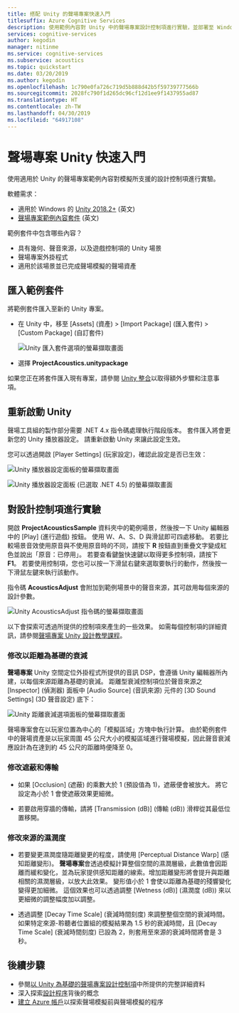 ```yaml
---
title: 搭配 Unity 的聲場專案快速入門
titlesuffix: Azure Cognitive Services
description: 使用範例內容對 Unity 中的聲場專案設計控制項進行實驗，並部署至 Windows 桌面。
services: cognitive-services
author: kegodin
manager: nitinme
ms.service: cognitive-services
ms.subservice: acoustics
ms.topic: quickstart
ms.date: 03/20/2019
ms.author: kegodin
ms.openlocfilehash: 1c790e0fa726c719d5b888d42b5f59739777566b
ms.sourcegitcommit: 2028fc790f1d265dc96cf12d1ee9f1437955ad87
ms.translationtype: HT
ms.contentlocale: zh-TW
ms.lasthandoff: 04/30/2019
ms.locfileid: "64917108"
---
```

# <a name="project-acoustics-unity-quickstart"></a>聲場專案 Unity 快速入門
使用適用於 Unity 的聲場專案範例內容對模擬所支援的設計控制項進行實驗。

軟體需求：
* 適用於 Windows 的 [Unity 2018.2+](https://unity3d.com) \(英文\)
* [聲場專案範例內容套件](https://www.microsoft.com/download/details.aspx?id=57346) \(英文\)

範例套件中包含哪些內容？
* 具有幾何、聲音來源，以及遊戲控制項的 Unity 場景
* 聲場專案外掛程式 
* 適用於該場景並已完成聲場模擬的聲場資產

## <a name="import-the-sample-package"></a>匯入範例套件
將範例套件匯入至新的 Unity 專案。 
* 在 Unity 中，移至 [Assets] \(資產\) > [Import Package] \(匯入套件\) > [Custom Package] \(自訂套件\)

    ![Unity 匯入套件選項的螢幕擷取畫面](media/import-package.png)  

* 選擇 **ProjectAcoustics.unitypackage**

如果您正在將套件匯入現有專案，請參閱 [Unity 整合](unity-integration.md)以取得額外步驟和注意事項。

## <a name="restart-unity"></a>重新啟動 Unity
聲場工具組的製作部分需要 .NET 4.x 指令碼處理執行階段版本。 套件匯入將會更新您的 Unity 播放器設定。 請重新啟動 Unity 來讓此設定生效。

您可以透過開啟 [Player Settings] \(玩家設定\)，確認此設定是否已生效：

![Unity 播放器設定面板的螢幕擷取畫面](media/player-settings.png)

![Unity 播放器設定面板 (已選取 .NET 4.5) 的螢幕擷取畫面](media/net45.png)

## <a name="experiment-with-design-controls"></a>對設計控制項進行實驗
開啟 **ProjectAcousticsSample** 資料夾中的範例場景，然後按一下 Unity 編輯器中的 [Play] \(進行遊戲\) 按鈕。 使用 W、A、S、D 與滑鼠即可四處移動。 若要比較場景音效使用原音與不使用原音時的不同，請按下 **R** 按鈕直到重疊文字變成紅色並說出「原音：已停用」。 若要查看鍵盤快速鍵以取得更多控制項，請按下 **F1**。 若要使用控制項，您也可以按一下滑鼠右鍵來選取要執行的動作，然後按一下滑鼠左鍵來執行該動作。

指令碼 **AcousticsAdjust** 會附加到範例場景中的聲音來源，其可啟用每個來源的設計參數。 

![Unity AcousticsAdjust 指令碼的螢幕擷取畫面](media/acoustics-adjust.png)

以下會探索可透過所提供的控制項來產生的一些效果。 如需每個控制項的詳細資訊，請參閱[聲場專案 Unity 設計教學課程](unreal-workflow.md)。

### <a name="modify-distance-based-attenuation"></a>修改以距離為基礎的衰減
**聲場專案** Unity 空間定位外掛程式所提供的音訊 DSP，會遵循 Unity 編輯器所內建，以每個來源距離為基礎的衰減。 距離型衰減控制項位於聲音來源之 [Inspector] \(偵測器\) 面板中 [Audio Source] \(音訊來源\) 元件的 [3D Sound Settings] \(3D 聲音設定\) 底下：

![Unity 距離衰減選項面板的螢幕擷取畫面](media/distance-attenuation.png)

聲場專案會在以玩家位置為中心的「模擬區域」方塊中執行計算。 由於範例套件中的聲場資產是以玩家周圍 45 公尺大小的模擬區域進行聲場模擬，因此聲音衰減應設計為在達到約 45 公尺的距離時便降至 0。

### <a name="modify-occlusion-and-transmission"></a>修改遮蔽和傳輸
* 如果 [Occlusion] \(遮蔽\) 的乘數大於 1 (預設值為 1)，遮蔽便會被放大。 將它設定為小於 1 會使遮蔽效果更細微。

* 若要啟用穿牆的傳輸，請將 [Transmission (dB)] \(傳輸 (dB)\) 滑桿從其最低位置移開。 

### <a name="modify-wetness-for-a-source"></a>修改來源的濕潤度
* 若要變更濕潤度隨距離變更的程度，請使用 [Perceptual Distance Warp] \(感知距離變形\)。 **聲場專案**會透過模擬計算整個空間的濕潤層級，此數值會因距離而緩和變化，並為玩家提供感知距離的線索。增加距離變形將會提升與距離相關的濕潤層級，以放大此效果。 變形值小於 1 會使以距離為基礎的殘響變化變得更加細微。 這個效果也可以透過調整 [Wetness (dB)] \(濕潤度 (dB)\) 來以更細微的調整幅度加以調整。

* 透過調整 [Decay Time Scale] \(衰減時間刻度\) 來調整整個空間的衰減時間。 如果特定來源-聆聽者位置組的模擬結果為 1.5 秒的衰減時間，且 [Decay Time Scale] \(衰減時間刻度\) 已設為 2，則套用至來源的衰減時間將會是 3 秒。

## <a name="next-steps"></a>後續步驟
* 參閱[以 Unity 為基礎的聲場專案設計控制項](unity-workflow.md)中所提供的完整詳細資料
* 深入探索[設計程序](design-process.md)背後的概念
* [建立 Azure 帳戶](create-azure-account.md)以探索聲場模擬前與聲場模擬的程序

